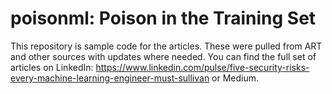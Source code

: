 # poisonml: Poison in the Training Set
This repository is sample code for the articles.
These were pulled from ART and other sources with updates where needed.
You can find the full set of articles on LinkedIn:
https://www.linkedin.com/pulse/five-security-risks-every-machine-learning-engineer-must-sullivan
or Medium.
